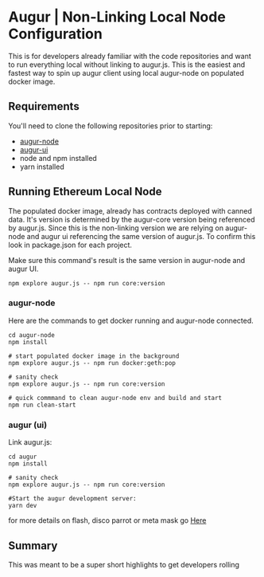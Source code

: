# Augur | Non-Linking Local Node Configuration

This is for developers already familiar with the code repositories and want to run everything local without linking to augur.js.  This is the easiest and fastest way to spin up augur client using local augur-node on populated docker image.

## Requirements

You'll need to clone the following repositories prior to starting:

* [augur-node](https://github.com/AugurProject/augur-node)
* [augur-ui](https://github.com/AugurProject/augur-ui)
* node and npm installed
* yarn installed

## Running Ethereum Local Node

The populated docker image, already has contracts deployed with canned data. It's version is determined by the augur-core version being referenced by augur.js. Since this is the non-linking version we are relying on augur-node and augur ui referencing the same version of augur.js. To confirm this look in package.json for each project. 

Make sure this command's result is the same version in augur-node and augur UI. 

    npm explore augur.js -- npm run core:version

### augur-node

Here are the commands to get docker running and augur-node connected. 

    cd augur-node
    npm install
    
    # start populated docker image in the background
    npm explore augur.js -- npm run docker:geth:pop

    # sanity check
    npm explore augur.js -- npm run core:version

    # quick commmand to clean augur-node env and build and start
    npm run clean-start

### augur (ui)

Link augur.js:

    cd augur
    npm install

    # sanity check
    npm explore augur.js -- npm run core:version

    #Start the augur development server:
    yarn dev

for more details on flash, disco parrot or meta mask go [Here](./dev-local-node.md)

## Summary

This was meant to be a super short highlights to get developers rolling
